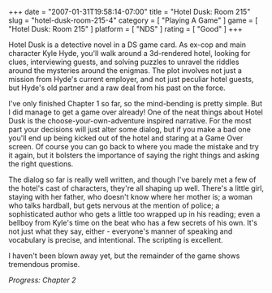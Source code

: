 +++
date = "2007-01-31T19:58:14-07:00"
title = "Hotel Dusk: Room 215"
slug = "hotel-dusk-room-215-4"
category = [ "Playing A Game" ]
game = [ "Hotel Dusk: Room 215" ]
platform = [ "NDS" ]
rating = [ "Good" ]
+++

Hotel Dusk is a detective novel in a DS game card.  As ex-cop and main character Kyle Hyde, you'll walk around a 3d-rendered hotel, looking for clues, interviewing guests, and solving puzzles to unravel the riddles around the mysteries around the enigmas.  The plot involves not just a mission from Hyde's current employer, and not just peculiar hotel guests, but Hyde's old partner and a raw deal from his past on the force.

I've only finished Chapter 1 so far, so the mind-bending is pretty simple.  But I did manage to get a game over already!  One of the neat things about Hotel Dusk is the choose-your-own-adventure inspired narrative.  For the most part your decisions will just alter some dialog, but if you make a bad one you'll end up being kicked out of the hotel and staring at a Game Over screen.  Of course you can go back to where you made the mistake and try it again, but it bolsters the importance of saying the right things and asking the right questions.

The dialog so far is really well written, and though I've barely met a few of the hotel's cast of characters, they're all shaping up well.  There's a little girl, staying with her father, who doesn't know where her mother is; a woman who talks hardball, but gets nervous at the mention of police; a sophisticated author who gets a little too wrapped up in his reading; even a bellboy from Kyle's time on the beat who has a few secrets of his own.  It's not just what they say, either - everyone's manner of speaking and vocabulary is precise, and intentional.  The scripting is excellent.

I haven't been blown away yet, but the remainder of the game shows tremendous promise.

<i>Progress: Chapter 2</i>